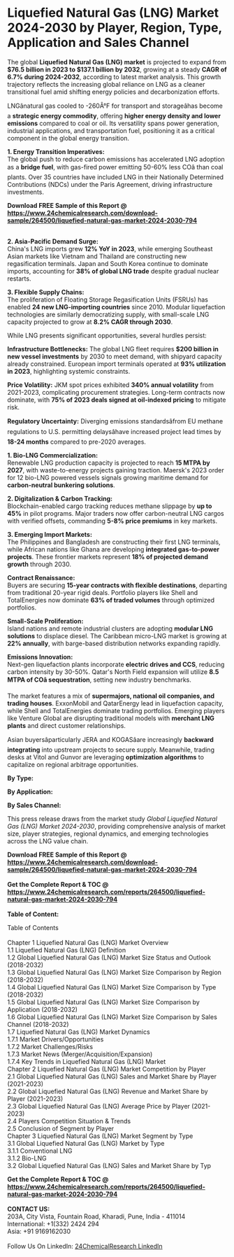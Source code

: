 <h1>Liquefied Natural Gas (LNG) Market 2024-2030 by Player, Region, Type, Application and Sales Channel</h1><p>The global <strong>Liquefied Natural Gas (LNG) market</strong> is projected to expand from <strong>$76.5 billion in 2023 to $137.1 billion by 2032</strong>, growing at a steady <strong>CAGR of 6.7% during 2024-2032</strong>, according to latest market analysis. This growth trajectory reflects the increasing global reliance on LNG as a cleaner transitional fuel amid shifting energy policies and decarbonization efforts.</p><p>LNGânatural gas cooled to -260Â°F for transport and storageâhas become a <strong>strategic energy commodity</strong>, offering <strong>higher energy density and lower emissions</strong> compared to coal or oil. Its versatility spans power generation, industrial applications, and transportation fuel, positioning it as a critical component in the global energy transition.</p><p><strong>1. Energy Transition Imperatives:</strong><br>
The global push to reduce carbon emissions has accelerated LNG adoption as a <strong>bridge fuel</strong>, with gas-fired power emitting 50-60% less COâ than coal plants. Over 35 countries have included LNG in their Nationally Determined Contributions (NDCs) under the Paris Agreement, driving infrastructure investments.</p><div><b>Download FREE Sample of this Report @ 
            <a href="https://www.24chemicalresearch.com/download-sample/264500/liquefied-natural-gas-market-2024-2030-794">
            https://www.24chemicalresearch.com/download-sample/264500/liquefied-natural-gas-market-2024-2030-794</a></b></div><br><p><strong>2. Asia-Pacific Demand Surge:</strong><br>
China's LNG imports grew <strong>12% YoY in 2023</strong>, while emerging Southeast Asian markets like Vietnam and Thailand are constructing new regasification terminals. Japan and South Korea continue to dominate imports, accounting for <strong>38% of global LNG trade</strong> despite gradual nuclear restarts.</p><p><strong>3. Flexible Supply Chains:</strong><br>
The proliferation of Floating Storage Regasification Units (FSRUs) has enabled <strong>24 new LNG-importing countries</strong> since 2010. Modular liquefaction technologies are similarly democratizing supply, with small-scale LNG capacity projected to grow at <strong>8.2% CAGR through 2030</strong>.</p><p>While LNG presents significant opportunities, several hurdles persist:</p><p><strong>Infrastructure Bottlenecks:</strong> The global LNG fleet requires <strong>$200 billion in new vessel investments</strong> by 2030 to meet demand, with shipyard capacity already constrained. European import terminals operated at <strong>93% utilization in 2023</strong>, highlighting systemic constraints.</p><p><strong>Price Volatility:</strong> JKM spot prices exhibited <strong>340% annual volatility</strong> from 2021-2023, complicating procurement strategies. Long-term contracts now dominate, with <strong>75% of 2023 deals signed at oil-indexed pricing</strong> to mitigate risk.</p><p><strong>Regulatory Uncertainty:</strong> Diverging emissions standardsâfrom EU methane regulations to U.S. permitting delaysâhave increased project lead times by <strong>18-24 months</strong> compared to pre-2020 averages.</p><p><strong>1. Bio-LNG Commercialization:</strong><br>
Renewable LNG production capacity is projected to reach <strong>15 MTPA by 2027</strong>, with waste-to-energy projects gaining traction. Maersk's 2023 order for 12 bio-LNG powered vessels signals growing maritime demand for <strong>carbon-neutral bunkering solutions</strong>.</p><p><strong>2. Digitalization &amp; Carbon Tracking:</strong><br>
Blockchain-enabled cargo tracking reduces methane slippage by <strong>up to 45%</strong> in pilot programs. Major traders now offer carbon-neutral LNG cargos with verified offsets, commanding <strong>5-8% price premiums</strong> in key markets.</p><p><strong>3. Emerging Import Markets:</strong><br>
The Philippines and Bangladesh are constructing their first LNG terminals, while African nations like Ghana are developing <strong>integrated gas-to-power projects</strong>. These frontier markets represent <strong>18% of projected demand growth</strong> through 2030.</p><p><strong>Contract Renaissance:</strong><br>
	Buyers are securing <strong>15-year contracts with flexible destinations</strong>, departing from traditional 20-year rigid deals. Portfolio players like Shell and TotalEnergies now dominate <strong>63% of traded volumes</strong> through optimized portfolios.</p><p><strong>Small-Scale Proliferation:</strong><br>
	Island nations and remote industrial clusters are adopting <strong>modular LNG solutions</strong> to displace diesel. The Caribbean micro-LNG market is growing at <strong>22% annually</strong>, with barge-based distribution networks expanding rapidly.</p><p><strong>Emissions Innovation:</strong><br>
	Next-gen liquefaction plants incorporate <strong>electric drives and CCS</strong>, reducing carbon intensity by 30-50%. Qatar's North Field expansion will utilize <strong>8.5 MTPA of COâ sequestration</strong>, setting new industry benchmarks.</p><p>The market features a mix of <strong>supermajors, national oil companies, and trading houses</strong>. ExxonMobil and QatarEnergy lead in liquefaction capacity, while Shell and TotalEnergies dominate trading portfolios. Emerging players like Venture Global are disrupting traditional models with <strong>merchant LNG plants</strong> and direct customer relationships.</p><p>Asian buyersâparticularly JERA and KOGASâare increasingly <strong>backward integrating</strong> into upstream projects to secure supply. Meanwhile, trading desks at Vitol and Gunvor are leveraging <strong>optimization algorithms</strong> to capitalize on regional arbitrage opportunities.</p><p><strong>By Type:</strong></p><p><strong>By Application:</strong></p><p><strong>By Sales Channel:</strong></p><p>This press release draws from the market study <em>Global Liquefied Natural Gas (LNG) Market 2024-2030</em>, providing comprehensive analysis of market size, player strategies, regional dynamics, and emerging technologies across the LNG value chain.</p><div><b>Download FREE Sample of this Report @ 
            <a href="https://www.24chemicalresearch.com/download-sample/264500/liquefied-natural-gas-market-2024-2030-794">
            https://www.24chemicalresearch.com/download-sample/264500/liquefied-natural-gas-market-2024-2030-794</a></b></div><br><div><b>Get the Complete Report & TOC @ 
            <a href="https://www.24chemicalresearch.com/reports/264500/liquefied-natural-gas-market-2024-2030-794">
            https://www.24chemicalresearch.com/reports/264500/liquefied-natural-gas-market-2024-2030-794</a></b></div><br>
            <b>Table of Content:</b><p>Table of Contents<br />
<br />
Chapter 1 Liquefied Natural Gas (LNG) Market Overview<br />
    1.1 Liquefied Natural Gas (LNG) Definition<br />
    1.2 Global Liquefied Natural Gas (LNG) Market Size Status and Outlook (2018-2032)<br />
    1.3 Global Liquefied Natural Gas (LNG) Market Size Comparison by Region (2018-2032)<br />
    1.4 Global Liquefied Natural Gas (LNG) Market Size Comparison by Type (2018-2032)<br />
    1.5 Global Liquefied Natural Gas (LNG) Market Size Comparison by Application (2018-2032)<br />
    1.6 Global Liquefied Natural Gas (LNG) Market Size Comparison by Sales Channel (2018-2032)<br />
    1.7 Liquefied Natural Gas (LNG) Market Dynamics<br />
        1.7.1 Market Drivers/Opportunities<br />
        1.7.2 Market Challenges/Risks<br />
        1.7.3 Market News (Merger/Acquisition/Expansion)<br />
        1.7.4 Key Trends in Liquefied Natural Gas (LNG) Market<br />
Chapter 2 Liquefied Natural Gas (LNG) Market Competition by Player<br />
    2.1 Global Liquefied Natural Gas (LNG) Sales and Market Share by Player (2021-2023)<br />
    2.2 Global Liquefied Natural Gas (LNG) Revenue and Market Share by Player (2021-2023)<br />
    2.3 Global Liquefied Natural Gas (LNG) Average Price by Player (2021-2023)<br />
    2.4 Players Competition Situation & Trends<br />
    2.5 Conclusion of Segment by Player<br />
Chapter 3 Liquefied Natural Gas (LNG) Market Segment by Type<br />
    3.1 Global Liquefied Natural Gas (LNG) Market by Type<br />
        3.1.1 Conventional LNG<br />
        3.1.2 Bio-LNG<br />
    3.2 Global Liquefied Natural Gas (LNG) Sales and Market Share by Typ</p><div><b>Get the Complete Report & TOC @ 
            <a href="https://www.24chemicalresearch.com/reports/264500/liquefied-natural-gas-market-2024-2030-794">
            https://www.24chemicalresearch.com/reports/264500/liquefied-natural-gas-market-2024-2030-794</a></b></div><br><b>CONTACT US:</b><br>
            203A, City Vista, Fountain Road, Kharadi, Pune, India - 411014<br>
            International: +1(332) 2424 294<br>
            Asia: +91 9169162030 <br><br>
            Follow Us On LinkedIn: <a href="https://www.linkedin.com/company/24chemicalresearch/">24ChemicalResearch LinkedIn</a>